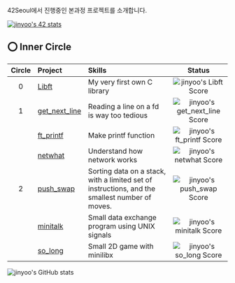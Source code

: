 
42Seoul에서 진행중인 본과정 프로젝트를 소개합니다.

[![jinyoo's 42 stats](https://badge42.herokuapp.com/api/stats/jinyoo)](https://profile.intra.42.fr/users/jinyoo)

## ⭕️ Inner Circle
| Circle | Project | Skills | Status |
|:---:|:---|:---|:---:|
| 0 | [Libft](https://github.com/Rob-Yoo/42Seoul---Inner-Circle/Libft) | My very first own C library | ![jinyoo's Libft Score](https://badge42.herokuapp.com/api/project/jinyoo/Libft) |
| 1 | [get_next_line](https://github.com/Rob-Yoo/42Seoul---Inner-Circle/get_next_line) | Reading a line on a fd is way too tedious | ![jinyoo's get_next_line Score](https://badge42.herokuapp.com/api/project/jinyoo/get_next_line) |
|   | [ft_printf](https://github.com/Rob-Yoo/42Seoul---Inner-Circle/ft_printf) | Make printf function | ![jinyoo's ft_printf Score](https://badge42.herokuapp.com/api/project/jinyoo/ft_printf) |
|   | [netwhat](netwhat.md) | Understand how network works | ![jinyoo's netwhat Score](https://badge42.herokuapp.com/api/project/jinyoo/netwhat) |
| 2 | [push_swap](https://github.com/Rob-Yoo/42Seoul---Inner-Circle/pus_swap) | Sorting data on a stack, with a limited set of instructions, and the smallest number of moves. | ![jinyoo's push_swap Score](https://badge42.herokuapp.com/api/project/jinyoo/push_swap) |
|   | [minitalk](https://github.com/Rob-Yoo/42Seoul---Inner-Circle/minitalk) | Small data exchange program using UNIX signals | ![jinyoo's minitalk Score](https://badge42.herokuapp.com/api/project/jinyoo/minitalk) |
|   | [so_long](https://github.com/Rob-Yoo/42Seoul---Inner-Circle/so_long) | Small 2D game with minilibx | ![jinyoo's so_long Score](https://badge42.herokuapp.com/api/project/jinyoo/so_long) |

![jinyoo's GitHub stats](https://github-readme-stats.vercel.app/api?username=Rob-Yoo&show_icons=true&theme=radical)
